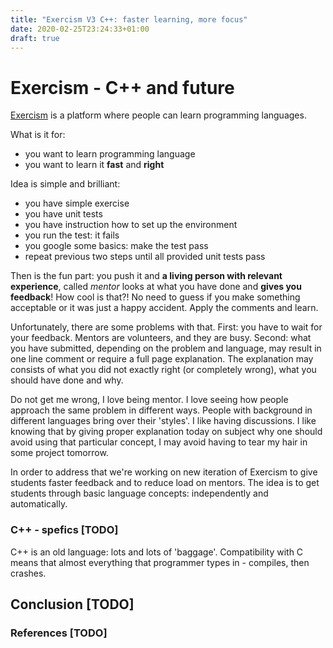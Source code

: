 ```yaml
---
title: "Exercism V3 C++: faster learning, more focus"
date: 2020-02-25T23:24:33+01:00
draft: true
---
```


# Exercism - C++ and future

[Exercism](https://exercism.io/) is a platform where people can learn programming languages.

What is it for:
- you want to learn programming language
- you want to learn it **fast** and **right**

Idea is simple and brilliant: 
- you have simple exercise
- you have unit tests
- you have instruction how to set up the environment
- you run the test: it fails
- you google some basics: make the test pass
- repeat previous two steps until all provided unit tests pass

Then is the fun part: you push it and **a living person with relevant experience**, called _mentor_ looks at what you have done and **gives you feedback**! How cool is that?! No need to guess if you make something acceptable or it was just a happy accident. Apply the comments and learn.

Unfortunately, there are some problems with that. First: you have to wait for your feedback. Mentors are volunteers, and they are busy. Second: what you have submitted, depending on the problem and language, may result in one line comment or require a full page explanation. The explanation may consists of what you did not exactly right (or completely wrong), what you should have done and why.

Do not get me wrong, I love being mentor. I love seeing how people approach the same problem in different ways. People with background in different languages bring over their 'styles'. I like having discussions. I like knowing that by giving proper explanation today on subject why one should avoid using that particular concept, I may avoid having to tear my hair in some project tomorrow.

In order to address that we're working on new iteration of Exercism to give students faster feedback and to reduce load on mentors. The idea is to get students through basic language concepts: independently and automatically.

### C++ - spefics [TODO]

C++ is an old language: lots and lots of 'baggage'. Compatibility with C means that almost everything that programmer types in - compiles, then crashes.

## Conclusion [TODO]


### References [TODO]
